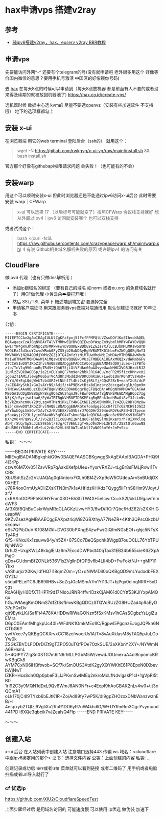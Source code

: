 
hax申请vps 搭建v2ray 
===

## 参考
- [纯ipv6搭建v2ray，hax、euserv v2ray BBR教程]( https://iweec.com/94.html)

## 申请vps

先要能访问外网^-^  还要有个telegram的号(没有就申请吧 老外很多用这个 好像等价国内微信的意思？要用手机号激活 中国区的好像锁你号码)

去 [hax](https://hax.co.id) 在每天8点的时候可以申请到（每天8点放机器 都是前面有人不要的或者没来得及续期的就被放回机器池了)
https://hax.co.id/create-vps/ 

选机器时候 数据中心选 kvm的 尽量不要选openvz（安装有些加速软件 不支持哦）
地下的选项框都勾上

## 安装 x-ui 
在浏览器端 用它的web terminal 登陆后台（ssh的）
就用这个：
> wget -N https://gitlab.com/rwkgyg/x-ui-yg/raw/main/install.sh && bash install.sh

官方那个好像有githubapi权限请求问题 会失败！（也可能有的不会）

## 安装warp
用这个可以顺利安装x-ui 但此时浏览器还是不能通过ipv6访问x-ui后台 此时需要安装 warp｜CFWarp
> x-ui 
可以选择 17 （以后标号可能就变了）按照CFWarp 协议栈支持就好 想从外部以ipv4｜ipv6 访问就安装哪个 也可以双栈支持

或者试试这个：
> bash <(curl -fsSL https://raw.githubusercontents.com/crazypeace/warp.sh/main/warp.sh) 4
有说 Github相关域名解析失败的原因 或许跟ipv4 的访问有关

## CloudFlare

做ipv6 代理（也有只做dns解析用 ）
- 添加ip跟域名的绑定 （要有自己的域名 如norm 或者eu.org 的免费域名就行了）用CF做代理 小黄云朵☁️要打开哦！
- 然后 SSL/TSL 菜单下 概述端到端加密 要选择完全
- 申请客户端证书 用来跟服务器vps做端对端通讯用
默认创建证书就好 10年证书

公钥：
~~~
-----BEGIN CERTIFICATE-----
MIIEFTCCAv2gAwIBAgIULUlZgKFafpxj5lFcfFPMPQtLVZswDQYJKoZIhvcNAQEL
BQAwgagxCzAJBgNVBAYTAlVTMRMwEQYDVQQIEwpDYWxpZm9ybmlhMRYwFAYDVQQH
Ew1TYW4gRnJhbmNpc2NvMRkwFwYDVQQKExBDbG91ZGZsYXJlLCBJbmMuMRswGQYD
VQQLExJ3d3cuY2xvdWRmbGFyZS5jb20xNDAyBgNVBAMTK01hbmFnZWQgQ0EgNmY3
MWVhOWVjN2U4ODdjYWMzZGZjOTQ4ZmYzYzNiMTUwHhcNMjIxMDAzMTM0NDAwWhcN
MzIwOTMwMTM0NDAwWjAiMQswCQYDVQQGEwJVUzETMBEGA1UEAxMKQ2xvdWRmbGFy
ZTCCASIwDQYJKoZIhvcNAQEBBQADggEPADCCAQoCggEBAMD48dD0jiLes+lzPBfo
zte/TnVlq9VGnuoBqTRd5+lQh675jLGtVFdkn60uAGvywUwuNHHCXVO8JHxdtRJ2
1LNlzZVQkBACDSp/ie2ivEUYuHQF/hm9en2hbkJR164Cu/mcFR2M5f1ccRMnvxHi
ig6uZTIAMiJlewpM0GbuTVoAd8h3Modd3MVDKCDmKIWuFLweb1UmrK0nOtVzHoD+
2cY4/0+EqLQdgWebTcb4GFJ+tNbhf7l4hzCsKj6RLYj/GQsP2BrB+eahYXcB/dcF
/xCEG4KyStbIxGoIsAYrNS/Adjf/rAP9EKvtBtx8d1nzb+zZdccga6xqlb/0pm9m
x7MCAwEAAaOBuzCBuDATBgNVHSUEDDAKBggrBgEFBQcDAjAMBgNVHRMBAf8EAjAA
MB0GA1UdDgQWBBSpW/Bsg0QaZGU2hqmJ9uFBwn0RNzAfBgNVHSMEGDAWgBQp27Ig
N3jK/cByrjsdIha6/EyWaTBTBgNVHR8ETDBKMEigRqBEhkJodHRwOi8vY3JsLmNs
b3VkZmxhcmUuY29tLzg4MTMzNjRkLTY4NGEtNDI2NS05MmRkLTc4ZGU2ODY0NzUw
Ni5jcmwwDQYJKoZIhvcNAQELBQADggEBAKGte7oadpgiGicB47ITcG2NCH9I3GI2
xPY6wbQgLSmSOvfXAv7s2rKV3E8X/oQVbsrJ7QGD9rX294nsRDVksRZd+8lTpvcn
p5oxWyjr223L1yjnORAvWhV3qFO4xTsbme3Qa1eQ9CKAagNce8z69HBXs91NGbEY
DXn2V0+M7Q992Ul/JVGZB3lc1c8BHmI1NniQu0FajbQSlMKiKxeYxrhFUiXWxlxq
AbNjrSUq/SpSLJzbS9S5ht/EJg/CfVEhL3gT+EpJ0nXHeL3W1dt/25ZtOl6GuwNS
4hUSR0iYBOhhluMzSuL2rOuR2VLtNl0WTLmlkll7wNG93oY6+JnPvSs=
-----END CERTIFICATE-----

~~~

私钥：
～～～

-----BEGIN PRIVATE KEY-----
MIIEvgIBADANBgkqhkiG9w0BAQEFAASCBKgwggSkAgEAAoIBAQDA+PHQ9I4i3rPp
czwX6M7Xv051ZavVRp7qAak0XefpUIeu+YyxrVRXZJ+tLgBr8sFMLjRxwl1TvCR8
XbUSdtSzZc2VUJAQAg0qf4ntorxFGLh0Bf4ZvXp9oW5CUdeuArv5nBUdjOX9XHET
J78R4ooOrmUyADIiZXsKTNBm7k1aAHfIdzKHXdzFQygg5iiFrhS8Hm9VJqytJzrV
cx6A/tnGOP9PhKi0HYFnm03G+BhSfrTW4X+5eIcwrCo+kS2I/xkLD9gawfnmoWF3
Af3XBf8QhBuCskrWyMRqCLAGKzUvwHY3/6wD/RCr7QbcfHdZ82/s2XXHIGusapW/
9KZvZsezAgMBAAECggEAXpst4qWi8ZGBXthyA77NeZR+4Kth3QPscQkzbUsEoawr
eSs7QPibOuVIK108M7Al+DVG3ObPXngE4zwFw/GiQfmNGsEOf+qhjc5NTsXTy4Rd
GfS+KNxuKx1zsuvw84y/n5ZX+87SCq7BeQSpdhk8WgpB7ouOCLL76YbTPUNjhNWO
DrhJ2+UxgKWL48kbglEIJz6m7EccdDWPbdt40qTax31EB24b655cieK6ZXpAPajO
gDx+GUdxmBfZONLk536V1sZVgllnDfQPBv6b4LII4bD+FwFoktNJ++gMP1l1Ykx/
vAShurjcrX0KwjldfHQ7I18qmZ0m+yC+qNWMDil0oQKBgQD9mLYudodbFEXGY2tJ
s5daiPELef1C9JB89IlHBv+SoZqJGcMSmA7m1YI13JT+bjPqx0cInqNRR+5xDcgs
RoA6HjyH0DfXT1HP7r9d17NldoJRNR4ffvrIDzkCjAM61d0CYtf53KJlYxpAMQqu
hG/JWIAegKmONmS7d1ZtSsftmwKBgQDCzSTQVqRUzZG8HUZad4pRaEyO37gPQxDv
qjt9EytkLKJSafFt4A78KAHDDwRiWaGONzn5fSxKMsv1hCAsSCgbzYsLglZuEMra
D6pC0EAmfMhgkpUc40l+WFdNK1OmkMEo1lC/Rgpwl5PgqnzEJogJQPkn6NCTbG6Y
ywfVxee7yQKBgQCKXrvxCC18zcfwoqiUs1A/Tv8vAuXklasM8yTAQ5pJuLGoYw0k
ZSGkZBVDLFODrD/Zt9gTZPO50uTQfPOe7OzkSUE/3aXKbnY2XY+/NYWmNA6RHsmL
5+4QIPY7ZIgSn0STG7m6lN9rMLLPGbM5W/vewdJOUmexuA4ol8npomcKRwKBgGk8
AYM7CxN06iHBftwob+SCf7k/SmOUS3XtdK2gyXQYWKhE61P8EpxN0IXbevbWjNwT
IZKR+Hcs8dn0Qp0pbeF3LIJPKvnSwIMEq2nkroMcLfNdvIgakP1cI+1gVpRI5tB0
1rI92C3y9MQN1dDxL9Qv8WmJ8AN0NFr+c4EcpI9hAoGBAK2nLv4w0+tit3oQCmA1
oLk170jC4l9TYxb6bEJtK1R+Zo/Ad89fy7wP5K/di9gpZHOzxxDNbWanzwznEB/H
4nspxyb2TQlzj9VgIiXu2RoR1DO6yR7uW4khdlG/W+UYRmRm3CgcYvymuod441PD
I6XQe3qbcik7vJZealsQ4Flp
-----END PRIVATE KEY-----


～～～

## 创建入站
x-ui 后台 在入站列表中创建入站 注意端口选择443
传输 ws
域名：<cluodflare中跟ipv6绑定用的那个> 
证书：选择文件内容 
公钥：上面创建的内容
私钥: ...

创建记录成功后 `操作`或者`详情` 菜单就可以看到链接 或者二维码了 用手机或者电脑扫描或者url导入就行了

### cf 优选ip
https://github.com/XIU2/CloudflareSpeedTest

上面步骤经过后 是用域名访问的 可能速度慢 
可以使用 ip优选 做伪装 加速下